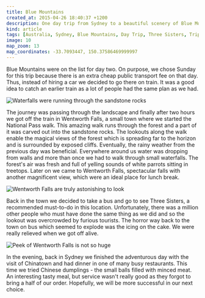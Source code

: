 ```yaml
---
title: Blue Mountains
created_at: 2015-04-26 18:40:37 +1200
description: One day trip from Sydney to a beautiful scenery of Blue Mountains. There is no need to hire a car as trains are going there straight from the central station.
kind: article
tags: [Australia, Sydney, Blue Mountains, Day Trip, Three Sisters, Trip]
image: 10
map_zoom: 13
map_coordinates: -33.7093447, 150.37586469999997
---
```


Blue Mountains were on the list for day two. On purpose, we chose Sunday for this trip because there is an extra cheap public transport fee on that day. Thus, instead of hiring a car we decided to go there on train. It was a good idea to catch an earlier train as a lot of people had the same plan as we had.

![Waterfalls were running through the sandstone rocks](1)

The journey was passing through the landscape and finally after two hours we got off the train in Wentworth Falls, a small town where we started the National Pass walk. This amazing walk runs through the forest and a part of it was carved out into the sandstone rocks. The lookouts along the walk enable the magical views of the forest which is spreading far to the horizon and is surrounded by exposed cliffs. Eventually, the rainy weather from the previous day was beneficial. Everywhere around us water was dropping from walls and more than once we had to walk through small waterfalls. The forest's air was fresh and full of yelling sounds of white parrots sitting in treetops. Later on we came to Wentworth Falls, spectacular falls with another magnificent view, which were an ideal place for lunch break.

![Wentworth Falls are truly astonishing to look](5)

Back in the town we decided to take a bus and go to see Three Sisters, a recommended must-to-do in this location. Unfortunately, there was a million other people who must have done the same thing as we did and so the lookout was overcrowded by furious tourists. The horror way back to the town on bus which seemed to explode was the icing on the cake. We were really relieved when we got off alive.

![Peek of Wentworth Falls is not so huge](8)

In the evening, back in Sydney we finished the adventurous day with the visit of Chinatown and had dinner in one of many busy restaurants. This time we tried Chinese dumplings - the small balls filled with minced meat. An interesting tasty meal, but service wasn't really good as they forgot to bring a half of our order. Hopefully, we will be more successful in our next choice.

